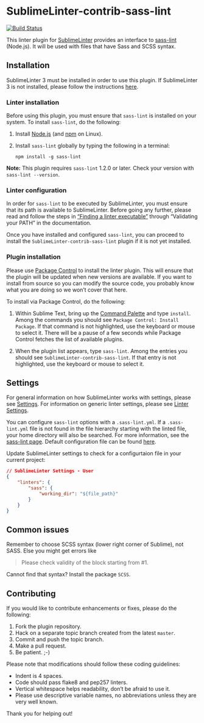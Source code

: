 SublimeLinter-contrib-sass-lint
================================

[![Build Status](https://travis-ci.org/skovhus/SublimeLinter-contrib-sass-lint.svg?branch=master)](https://travis-ci.org/skovhus/SublimeLinter-contrib-sass-lint)

This linter plugin for [SublimeLinter][docs] provides an interface to [sass-lint][sass-lint] (Node.js). It will be used with files that have Sass and SCSS syntax.

## Installation
SublimeLinter 3 must be installed in order to use this plugin. If SublimeLinter 3 is not installed, please follow the instructions [here][installation].

### Linter installation
Before using this plugin, you must ensure that `sass-lint` is installed on your system. To install `sass-lint`, do the following:

1. Install [Node.js](http://nodejs.org) (and [npm](https://github.com/joyent/node/wiki/Installing-Node.js-via-package-manager) on Linux).

1. Install `sass-lint` globally by typing the following in a terminal:
   ```
   npm install -g sass-lint
   ```

**Note:** This plugin requires `sass-lint` 1.2.0 or later. Check your version with `sass-lint --version`.

### Linter configuration
In order for `sass-lint` to be executed by SublimeLinter, you must ensure that its path is available to SublimeLinter. Before going any further, please read and follow the steps in [“Finding a linter executable”](http://sublimelinter.readthedocs.org/en/latest/troubleshooting.html#finding-a-linter-executable) through “Validating your PATH” in the documentation.

Once you have installed and configured `sass-lint`, you can proceed to install the `SublimeLinter-contrib-sass-lint` plugin if it is not yet installed.

### Plugin installation
Please use [Package Control][pc] to install the linter plugin. This will ensure that the plugin will be updated when new versions are available. If you want to install from source so you can modify the source code, you probably know what you are doing so we won’t cover that here.

To install via Package Control, do the following:

1. Within Sublime Text, bring up the [Command Palette][cmd] and type `install`. Among the commands you should see `Package Control: Install Package`. If that command is not highlighted, use the keyboard or mouse to select it. There will be a pause of a few seconds while Package Control fetches the list of available plugins.

1. When the plugin list appears, type `sass-lint`. Among the entries you should see `SublimeLinter-contrib-sass-lint`. If that entry is not highlighted, use the keyboard or mouse to select it.

## Settings
For general information on how SublimeLinter works with settings, please see [Settings][settings]. For information on generic linter settings, please see [Linter Settings][linter-settings].

You can configure `sass-lint` options with a `.sass-lint.yml`. If a `.sass-lint.yml` file is not found in the file hierarchy starting with the linted file, your home directory will also be searched. For more information, see the [sass-lint page][sass-lint]. Default configuration file can be found [here][sass-lint-default-config].

Update SublimeLinter settings to check for a configurtaion file in your current project:

```json
// SublimeLinter Settings - User
{
    "linters": {
        "sass": {
            "working_dir": "${file_path}"
        }
    }
}
```

## Common issues

Remember to choose SCSS syntax (lower right corner of Sublime), not SASS. Else you might get errors like

> Please check validity of the block starting from #1.

Cannot find that syntax? Install the package `SCSS`.

## Contributing
If you would like to contribute enhancements or fixes, please do the following:

1. Fork the plugin repository.
1. Hack on a separate topic branch created from the latest `master`.
1. Commit and push the topic branch.
1. Make a pull request.
1. Be patient.  ;-)

Please note that modifications should follow these coding guidelines:

- Indent is 4 spaces.
- Code should pass flake8 and pep257 linters.
- Vertical whitespace helps readability, don’t be afraid to use it.
- Please use descriptive variable names, no abbreviations unless they are very well known.

Thank you for helping out!

[docs]: http://sublimelinter.readthedocs.org
[installation]: http://sublimelinter.readthedocs.org/en/latest/installation.html
[locating-executables]: http://sublimelinter.readthedocs.org/en/latest/usage.html#how-linter-executables-are-located
[pc]: https://sublime.wbond.net/installation
[cmd]: http://docs.sublimetext.info/en/sublime-text-3/extensibility/command_palette.html
[settings]: http://sublimelinter.readthedocs.org/en/latest/settings.html
[linter-settings]: http://sublimelinter.readthedocs.org/en/latest/linter_settings.html
[inline-settings]: http://sublimelinter.readthedocs.org/en/latest/settings.html#inline-settings
[sass-lint]: https://github.com/sasstools/sass-lint
[sass-lint-default-config]: https://github.com/sasstools/sass-lint/blob/master/lib/config/sass-lint.yml
